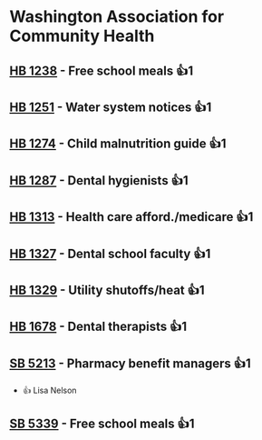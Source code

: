 # Washington Association for Community Health

## [HB 1238](/bill/2023-24/hb/1238/) - Free school meals 👍1  

## [HB 1251](/bill/2023-24/hb/1251/) - Water system notices 👍1  

## [HB 1274](/bill/2023-24/hb/1274/) - Child malnutrition guide 👍1  

## [HB 1287](/bill/2023-24/hb/1287/) - Dental hygienists 👍1  

## [HB 1313](/bill/2023-24/hb/1313/) - Health care afford./medicare 👍1  

## [HB 1327](/bill/2023-24/hb/1327/) - Dental school faculty 👍1  

## [HB 1329](/bill/2023-24/hb/1329/) - Utility shutoffs/heat 👍1  

## [HB 1678](/bill/2023-24/hb/1678/) - Dental therapists 👍1  

## [SB 5213](/bill/2023-24/sb/5213/) - Pharmacy benefit managers 👍1  
* 👍 Lisa Nelson

## [SB 5339](/bill/2023-24/sb/5339/) - Free school meals 👍1  